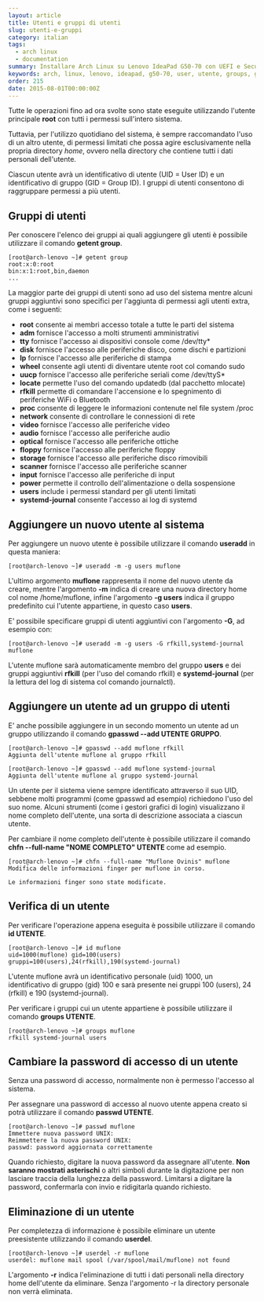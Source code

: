 ```yaml
---
layout: article
title: Utenti e gruppi di utenti
slug: utenti-e-gruppi
category: italian
tags:
  - arch linux
  - documentation
summary: Installare Arch Linux su Lenovo IdeaPad G50-70 con UEFI e Secure Boot (parte 16 - Utenti e gruppi di utenti)
keywords: arch, linux, lenovo, ideapad, g50-70, user, utente, groups, gruppo, getent, limitato, root, permessi
order: 215
date: 2015-08-01T00:00:00Z
---
```


Tutte le operazioni fino ad ora svolte sono state eseguite utilizzando l'utente
principale **root** con tutti i permessi sull'intero sistema.

Tuttavia, per l'utilizzo quotidiano del sistema, è sempre raccomandato l'uso di
un altro utente, di permessi limitati che possa agire esclusivamente nella
propria directory *home*, ovvero nella directory che contiene tutti i dati
personali dell'utente.

Ciascun utente avrà un identificativo di utente (UID = User ID) e un identificativo
di gruppo (GID = Group ID). I gruppi di utenti consentono di raggruppare permessi
a più utenti.

## Gruppi di utenti

Per conoscere l'elenco dei gruppi ai quali aggiungere gli utenti è possibile
utilizzare il comando **getent group**.

    [root@arch-lenovo ~]# getent group
    root:x:0:root
    bin:x:1:root,bin,daemon
    ...

La maggior parte dei gruppi di utenti sono ad uso del sistema mentre alcuni
gruppi aggiuntivi sono specifici per l'aggiunta di permessi agli utenti extra,
come i seguenti:

  * **root** consente ai membri accesso totale a tutte le parti del sistema
  * **adm** fornisce l'accesso a molti strumenti amministrativi
  * **tty** fornisce l'accesso ai dispositivi console come /dev/tty*
  * **disk** fornisce l'accesso alle periferiche disco, come dischi e partizioni
  * **lp** fornisce l'accesso alle periferiche di stampa
  * **wheel** consente agli utenti di diventare utente root col comando sudo
  * **uucp** fornisce l'accesso alle periferiche seriali come /dev/ttyS*
  * **locate** permette l'uso del comando updatedb (dal pacchetto mlocate)
  * **rfkill** permette di comandare l'accensione e lo spegnimento di periferiche
    WiFi o Bluetooth
  * **proc** consente di leggere le informazioni contenute nel file system /proc
  * **network** consente di controllare le connessioni di rete
  * **video** fornisce l'accesso alle periferiche video
  * **audio** fornisce l'accesso alle periferiche audio
  * **optical** fornisce l'accesso alle periferiche ottiche
  * **floppy** fornisce l'accesso alle periferiche floppy
  * **storage** fornisce l'accesso alle periferiche disco rimovibili
  * **scanner** fornisce l'accesso alle periferiche scanner
  * **input** fornisce l'accesso alle periferiche di input
  * **power** permette il controllo dell'alimentazione o della sospensione
  * **users** include i permessi standard per gli utenti limitati
  * **systemd-journal** consente l'accesso ai log di systemd

## Aggiungere un nuovo utente al sistema

Per aggiungere un nuovo utente è possibile utilizzare il comando **useradd** in
questa maniera:

    [root@arch-lenovo ~]# useradd -m -g users muflone

L'ultimo argomento **muflone** rappresenta il nome del nuovo utente da creare,
mentre l'argomento **-m** indica di creare una nuova directory home col nome
/home/muflone, infine l'argomento **-g users** indica il gruppo predefinito cui
l'utente appartiene, in questo caso **users**.

E' possibile specificare gruppi di utenti aggiuntivi con l'argomento **-G**,
ad esempio con:

    [root@arch-lenovo ~]# useradd -m -g users -G rfkill,systemd-journal muflone

L'utente muflone sarà automaticamente membro del gruppo **users** e dei gruppi
aggiuntivi **rfkill** (per l'uso del comando rfkill) e **systemd-journal** (per
la lettura del log di sistema col comando journalctl).

## Aggiungere un utente ad un gruppo di utenti

E' anche possibile aggiungere in un secondo momento un utente ad un gruppo
utilizzando il comando **gpasswd \-\-add UTENTE GRUPPO**.

    [root@arch-lenovo ~]# gpasswd --add muflone rfkill
    Aggiunta dell'utente muflone al gruppo rfkill
    
    [root@arch-lenovo ~]# gpasswd --add muflone systemd-journal
    Aggiunta dell'utente muflone al gruppo systemd-journal

Un utente per il sistema viene sempre identificato attraverso il suo UID,
sebbene molti programmi (come gpasswd ad esempio) richiedono l'uso del suo nome.
Alcuni strumenti (come i gestori grafici di login) visualizzano il nome completo
dell'utente, una sorta di descrizione associata a ciascun utente.

Per cambiare il nome completo dell'utente è possibile utilizzare il comando
**chfn \-\-full-name "NOME COMPLETO" UTENTE** come ad esempio.

    [root@arch-lenovo ~]# chfn --full-name "Muflone Ovinis" muflone
    Modifica delle informazioni finger per muflone in corso.
    
    Le informazioni finger sono state modificate.

## Verifica di un utente

Per verificare l'operazione appena eseguita è possibile utilizzare il comando
**id UTENTE**.

    [root@arch-lenovo ~]# id muflone
    uid=1000(muflone) gid=100(users) gruppi=100(users),24(rfkill),190(systemd-journal)

L'utente muflone avrà un identificativo personale (uid) 1000, un identificativo
di gruppo (gid) 100 e sarà presente nei gruppi 100 (users), 24 (rfkill) e 190
(systemd-journal).

Per verificare i gruppi cui un utente appartiene è possibile utilizzare il
comando **groups UTENTE**.

    [root@arch-lenovo ~]# groups muflone
    rfkill systemd-journal users

## Cambiare la password di accesso di un utente

Senza una password di accesso, normalmente non è permesso l'accesso al sistema.

Per assegnare una password di accesso al nuovo utente appena creato si potrà
utilizzare il comando **passwd UTENTE**.

    [root@arch-lenovo ~]# passwd muflone
    Immettere nuova password UNIX: 
    Reimmettere la nuova password UNIX: 
    passwd: password aggiornata correttamente

Quando richiesto, digitare la nuova password da assegnare all'utente. **Non
saranno mostrati asterischi** o altri simboli durante la digitazione per non
lasciare traccia della lunghezza della password. Limitarsi a digitare la
password, confermarla con invio e ridigitarla quando richiesto.

## Eliminazione di un utente

Per completezza di informazione è possibile eliminare un utente preesistente
utilizzando il comando **userdel**.

    [root@arch-lenovo ~]# userdel -r muflone
    userdel: muflone mail spool (/var/spool/mail/muflone) not found

L'argomento **-r** indica l'eliminazione di tutti i dati personali nella
directory home dell'utente da eliminare. Senza l'argomento -r la directory
personale non verrà eliminata.
